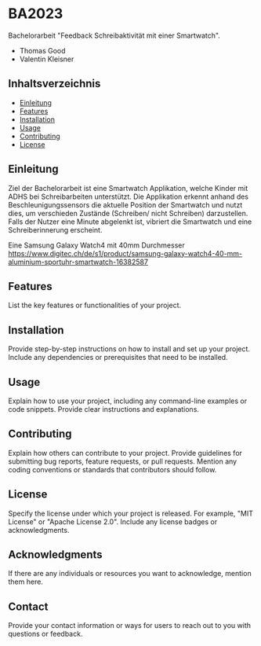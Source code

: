 # BA2023

Bachelorarbeit "Feedback Schreibaktivität mit einer Smartwatch".
- Thomas Good
- Valentin Kleisner 
## Inhaltsverzeichnis

- [Einleitung](#einleitung)
- [Features](#features)
- [Installation](#installation)
- [Usage](#usage)
- [Contributing](#contributing)
- [License](#license)

## Einleitung
Ziel der Bachelorarbeit ist eine Smartwatch Applikation, welche Kinder mit ADHS bei Schreibarbeiten unterstützt. 
Die Applikation erkennt anhand des Beschleunigungssensors die aktuelle Position der Smartwatch und nutzt dies, um verschieden Zustände (Schreiben/ nicht Schreiben) darzustellen. Falls der Nutzer eine Minute abgelenkt ist, vibriert die Smartwatch und eine Schreiberinnerung erscheint.

Eine Samsung Galaxy Watch4 mit 40mm Durchmesser
https://www.digitec.ch/de/s1/product/samsung-galaxy-watch4-40-mm-aluminium-sportuhr-smartwatch-16382587
## Features

List the key features or functionalities of your project.

## Installation

Provide step-by-step instructions on how to install and set up your project. Include any dependencies or prerequisites that need to be installed.

## Usage

Explain how to use your project, including any command-line examples or code snippets. Provide clear instructions and explanations.

## Contributing

Explain how others can contribute to your project. Provide guidelines for submitting bug reports, feature requests, or pull requests. Mention any coding conventions or standards that contributors should follow.

## License

Specify the license under which your project is released. For example, "MIT License" or "Apache License 2.0". Include any license badges or acknowledgments.

## Acknowledgments

If there are any individuals or resources you want to acknowledge, mention them here.

## Contact

Provide your contact information or ways for users to reach out to you with questions or feedback.

